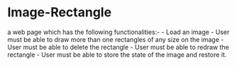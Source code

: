 # Image-Rectangle
 a web page which has the following functionalities:- - Load an image - User must be able to draw more than one  rectangles of any size on the image - User must  be able to delete the rectangle - User must be able to redraw the rectangle - User must be able to store the state of the image and restore it.
